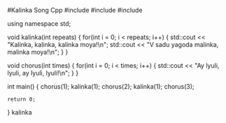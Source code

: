 #Kalinka Song Cpp
#include <iostream>
#include <thread>
#include <chrono>

using namespace std;

void kalinka(int repeats) {
    for(int i = 0; i < repeats; i++) {
        std::cout << "Kalinka, kalinka, kalinka moya!\n";
        std::cout << "V sadu yagoda malinka, malinka moya!\n";
    }
}

void chorus(int times) {
    for(int i = 0; i < times; i++) {
        std::cout << "Ay lyuli, lyuli, ay lyuli, lyuli!\n";
    }
}

int main() {
    chorus(1);
    kalinka(1);
    chorus(2);
    kalinka(1);
    chorus(3);
    
    return 0;
}
kalinka
